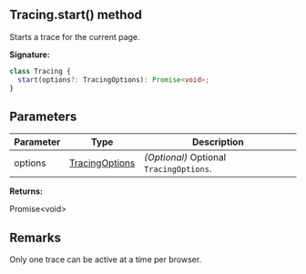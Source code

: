 ## Tracing.start() method

Starts a trace for the current page.

**Signature:**

```typescript
class Tracing {
  start(options?: TracingOptions): Promise<void>;
}
```

## Parameters

| Parameter | Type                                            | Description                                             |
| --------- | ----------------------------------------------- | ------------------------------------------------------- |
| options   | [TracingOptions](./puppeteer.tracingoptions.md) | <i>(Optional)</i> Optional <code>TracingOptions</code>. |

**Returns:**

Promise&lt;void&gt;

## Remarks

Only one trace can be active at a time per browser.
